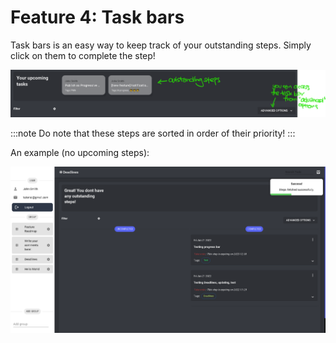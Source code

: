 # Feature 4: Task bars

Task bars is an easy way to keep track of your outstanding steps. Simply click on them to complete the step!

![Task bar](../../static/img/docs/task-bar.png)

:::note
Do note that these steps are sorted in order of their priority!
:::

An example (no upcoming steps):

![Empty task](../../static/img/docs/task-empty.png)
